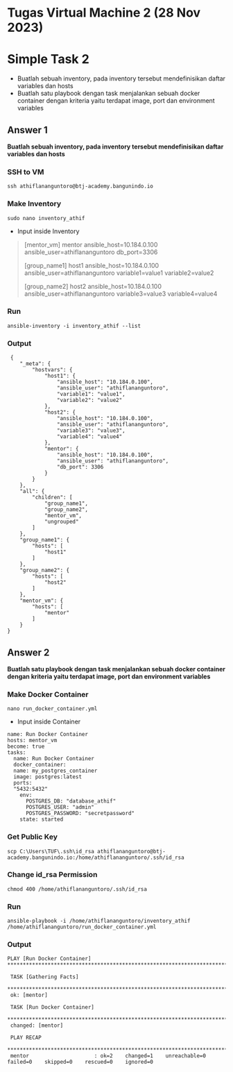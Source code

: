 # Tugas Virtual Machine 2 (28 Nov 2023)

# Simple Task 2
- Buatlah sebuah inventory, pada inventory tersebut mendefinisikan daftar variables dan hosts
- Buatlah satu playbook dengan task menjalankan sebuah docker container dengan kriteria yaitu terdapat image, port dan environment variables

## Answer 1

**Buatlah sebuah inventory, pada inventory tersebut mendefinisikan daftar variables dan hosts**

### SSH to VM

    ssh athiflananguntoro@btj-academy.bangunindo.io

### Make Inventory

    sudo nano inventory_athif

- Input inside Inventory

> [mentor_vm]
mentor ansible_host=10.184.0.100 ansible_user=athiflananguntoro db_port=3306
> 
> [group_name1] host1 ansible_host=10.184.0.100 ansible_user=athiflananguntoro variable1=value1 variable2=value2
> 
> [group_name2] host2 ansible_host=10.184.0.100 ansible_user=athiflananguntoro variable3=value3 variable4=value4

### Run

    ansible-inventory -i inventory_athif --list

### Output

     {
        "_meta": {
            "hostvars": {
                "host1": {
                    "ansible_host": "10.184.0.100",
                    "ansible_user": "athiflananguntoro",
                    "variable1": "value1",
                    "variable2": "value2"
                },
                "host2": {
                    "ansible_host": "10.184.0.100",
                    "ansible_user": "athiflananguntoro",
                    "variable3": "value3",
                    "variable4": "value4"
                },
                "mentor": {
                    "ansible_host": "10.184.0.100",
                    "ansible_user": "athiflananguntoro",
                    "db_port": 3306
                }
            }
        },
        "all": {
            "children": [
                "group_name1",
                "group_name2",
                "mentor_vm",
                "ungrouped"
            ]
        },
        "group_name1": {
            "hosts": [
                "host1"
            ]
        },
        "group_name2": {
            "hosts": [
                "host2"
            ]
        },
        "mentor_vm": {
            "hosts": [
                "mentor"
            ]
        }
    }
## Answer 2

**Buatlah satu playbook dengan task menjalankan sebuah docker container dengan kriteria yaitu terdapat image, port dan environment variables**

### Make Docker Container

    nano run_docker_container.yml
    
- Input inside Container
```
name: Run Docker Container
hosts: mentor_vm
become: true
tasks:
  name: Run Docker Container
  docker_container:
  name: my_postgres_container 
  image: postgres:latest
  ports: 
  "5432:5432"
    env: 
      POSTGRES_DB: "database_athif"
      POSTGRES_USER: "admin" 
      POSTGRES_PASSWORD: "secretpassword" 
    state: started
```
### Get Public Key

    scp C:\Users\TUF\.ssh\id_rsa athiflananguntoro@btj-academy.bangunindo.io:/home/athiflananguntoro/.ssh/id_rsa
    
### Change id_rsa Permission

    chmod 400 /home/athiflananguntoro/.ssh/id_rsa

### Run

    ansible-playbook -i /home/athiflananguntoro/inventory_athif /home/athiflananguntoro/run_docker_container.yml
   
### Output

    PLAY [Run Docker Container] *********************************************************************************************************
     
     TASK [Gathering Facts]
     ************************************************************************************************************** 
     ok: [mentor]
     
     TASK [Run Docker Container]
     ********************************************************************************************************* 
     changed: [mentor]
     
     PLAY RECAP
     ************************************************************************************************************************** 
     mentor                     : ok=2    changed=1    unreachable=0   failed=0    skipped=0    rescued=0    ignored=0
